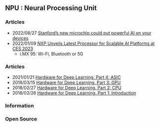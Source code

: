 ## NPU : Neural Processing Unit


### Articles
- 2022/08/27 [Stanford’s new microchip could put powerful AI on your devices](https://www.freethink.com/hard-tech/ai-microchip)
- 2022/01/09 [NXP Unveils Latest Processor for Scalable AI Platforms at CES 2023](https://www.iotworldtoday.com/2023/01/09/nxp-unveils-latest-processor-for-scalable-ai-platforms-at-ces-2023/)
	- i.MX 95: Wi-Fi, Bluetooth or 5G


### Articles
- 2021/01/21 [Hardware for Deep Learning. Part 4: ASIC](https://blog.inten.to/hardware-for-deep-learning-part-4-asic-96a542fe6a81)
- 2018/03/15 [Hardware for Deep Learning. Part 3: GPU](https://blog.inten.to/hardware-for-deep-learning-part-3-gpu-8906c1644664)
- 2018/02/27 [Hardware for Deep Learning. Part 2: CPU](https://blog.inten.to/cpu-hardware-for-deep-learning-b91f53cb18af)
- 2018/02/26 [Hardware for Deep Learning. Part 1: Introduction](https://blog.inten.to/hardware-for-deep-learning-current-state-and-trends-51c01ebbb6dc)


### Information



### Open Source






